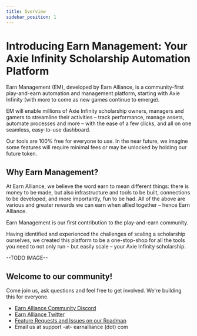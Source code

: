 ```yaml
---
title: Overview
sidebar_position: 1
---
```


# Introducing Earn Management: Your Axie Infinity Scholarship Automation Platform

Earn Management (EM), developed by Earn Alliance, is a community-first play-and-earn automation and management platform, starting with Axie Infinity (with more to come as new games continue to emerge).

EM will enable millions of Axie Infinity scholarship owners, managers and gamers to streamline their activities – track performance, manage assets, automate processes and more – with the ease of a few clicks, and all on one seamless, easy-to-use dashboard.

Our tools are 100% free for everyone to use. In the near future, we imagine some features will require minimal fees or may be unlocked by holding our future token.

## Why Earn Management?

At Earn Alliance, we believe the word earn to mean different things: there is money to be made, but also infrastructure and tools to be built, connections to be developed, and more importantly, fun to be had. All of the above are various and greater rewards we can earn when allied together – hence Earn Alliance.

Earn Management is our first contribution to the play-and-earn community.

Having identified and experienced the challenges of scaling a scholarship ourselves, we created this platform to be a one-stop-shop for all the tools you need to not only run – but easily scale – your Axie Infinity scholarship.

--TODO IMAGE--

## Welcome to our community!

Come join us, ask questions and feel free to get involved. We're building this for everyone.

* [Earn Alliance Community Discord](https://discord.gg/csZZEUUV9s)
* [Earn Alliance Twitter](https://twitter.com/earnalliance)
* [Feature Requests and Issues on our Roadmap](https://roadmap.earnalliance.com)
* Email us at support -at- earnalliance (dot) com